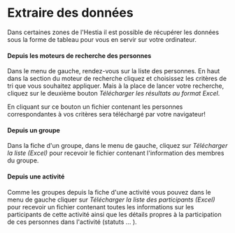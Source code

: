 # Extraire des données

Dans certaines zones de l'Hestia il est possible de récupérer les données sous la forme de tableau pour vous en servir sur votre ordinateur. 

#### Depuis les moteurs de recherche des personnes

Dans le menu de gauche, rendez-vous sur la liste des personnes. En haut dans la section du moteur de recherche cliquez et choisissez les critères de tri que vous souhaitez appliquer. Mais à la place de lancer votre recherche, cliquez sur le deuxième bouton *Télécharger les résultats au format Excel*. 

En cliquant sur ce bouton un fichier contenant les personnes correspondantes à vos critères sera téléchargé par votre navigateur! 

#### Depuis un groupe

Dans la fiche d'un groupe, dans le menu de gauche, cliquez sur *Télécharger la liste (Excel)* pour recevoir le fichier contenant l'information des membres du groupe. 

#### Depuis une activité

Comme les groupes depuis la fiche d'une activité vous pouvez dans le menu de gauche cliquer sur *Télécharger la liste des participants (Excel)* pour recevoir un fichier contenant toutes les informations sur les participants de cette activité ainsi que les détails propres à la participation de ces personnes dans l'activité (statuts ... ).

